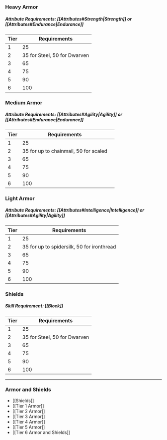 ### Heavy Armor
##### Attribute Requirements: [[Attributes#Strength|Strength]] or [[Attributes#Endurance|Endurance]]

| Tier | Requirements                 |
| ---- | ---------------------------- |
| 1    | 25                           |
| 2    | 35 for Steel, 50 for Dwarven |
| 3    | 65                           |
| 4    | 75                           |
| 5    | 90                           |
| 6    | 100                          |



### Medium Armor
##### Attribute Requirements: [[Attributes#Agility|Agility]] or [[Attributes#Endurance|Endurance]]

| Tier | Requirements                          |     |
| ---- | ------------------------------------- | --- |
| 1    | 25                                    |     |
| 2    | 35 for up to chainmail, 50 for scaled |     |
| 3    | 65                                    |     |
| 4    | 75                                    |     |
| 5    | 90                                    |     |
| 6    | 100                                   |     |



### Light Armor
##### Attribute Requirements: [[Attributes#Intelligence|Intelligence]] or [[Attributes#Agility|Agility]]

| Tier | Requirements                               |
| ---- | ------------------------------------------ |
| 1    | 25                                         |
| 2    | 35 for up to spidersilk, 50 for ironthread |
| 3    | 65                                         |
| 4    | 75                                         |
| 5    | 90                                         |
| 6    | 100                                        |



### Shields
##### Skill Requirement: [[Block]]

| Tier | Requirements                 |
| ---- | ---------------------------- |
| 1    | 25                           |
| 2    | 35 for Steel, 50 for Dwarven |
| 3    | 65                           |
| 4    | 75                           |
| 5    | 90                           |
| 6    | 100                          |

***
### Armor and Shields
- [[Shields]]
- [[Tier 1 Armor]]
- [[Tier 2 Armor]]
- [[Tier 3 Armor]]
- [[Tier 4 Armor]]
- [[Tier 5 Armor]]
- [[Tier 6 Armor and Shields]]